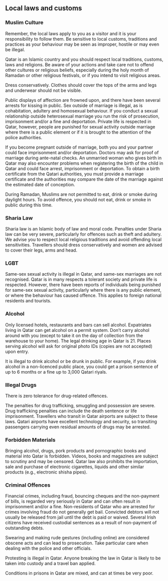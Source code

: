 ## Local laws and customs

### **Muslim Culture**

Remember, the local laws apply to you as a visitor and it is your responsibility to follow them. Be sensitive to local customs, traditions and practices as your behaviour may be seen as improper, hostile or may even be illegal.

Qatar is an Islamic country and you should respect local traditions, customs, laws and religions. Be aware of your actions and take care not to offend other cultures or religious beliefs, especially during the holy month of Ramadan or other religious festivals, or if you intend to visit religious areas.

Dress conservatively. Clothes should cover the tops of the arms and legs and underwear should not be visible.

Public displays of affection are frowned upon, and there have been several arrests for kissing in public. Sex outside of marriage is illegal, as is cohabitation, adultery and homosexual behaviour. If you conduct a sexual relationship outside heterosexual marriage you run the risk of prosecution, imprisonment and/or a fine and deportation. Private life is respected in Qatar, however, people are punished for sexual activity outside marriage where there is a public element or if it is brought to the attention of the police authorities.

If you become pregnant outside of marriage, both you and your partner could face imprisonment and/or deportation. Doctors may ask for proof of marriage during ante-natal checks. An unmarried woman who gives birth in Qatar may also encounter problems when registering the birth of the child in Qatar and could face arrest, imprisonment or deportation. To obtain a birth certificate from the Qatari authorities, you must provide a marriage certificate and the authorities may compare the date of the marriage against the estimated date of conception.

During Ramadan, Muslims are not permitted to eat, drink or smoke during daylight hours. To avoid offence, you should not eat, drink or smoke in public during this time.

### **Sharia Law**

Sharia law is an Islamic body of law and moral code. Penalties under Sharia law can be very severe, particularly for offences such as theft and adultery. We advise you to respect local religious traditions and avoid offending local sensitivities. Travellers should dress conservatively and women are advised to cover their legs, arms and head.

### **LGBT**

Same-sex sexual activity is illegal in Qatar, and same-sex marriages are not recognised. Qatar is in many respects a tolerant society and private life is respected. However, there have been reports of individuals being punished for same-sex sexual activity, particularly where there is any public element, or where the behaviour has caused offence. This applies to foreign national residents and tourists.

### **Alcohol**

Only licensed hotels, restaurants and bars can sell alcohol. Expatriates living in Qatar can get alcohol on a permit system. Don’t carry alcohol around with you (except to take it on the day of collection from the warehouse to your home). The legal drinking age in Qatar is 21. Places serving alcohol will ask for original photo IDs (copies are not accepted) upon entry.

It is illegal to drink alcohol or be drunk in public. For example, if you drink alcohol in a non-licenced public place, you could get a prison sentence of up to 6 months or a fine up to 3,000 Qatari riyals.

### **Illegal Drugs**

There is zero tolerance for drug-related offences.

The penalties for drug trafficking, smuggling and possession are severe. Drug trafficking penalties can include the death sentence or life imprisonment. Travellers who transit in Qatar airports are subject to these laws. Qatari airports have excellent technology and security, so transiting passengers carrying even residual amounts of drugs may be arrested.

### **Forbidden Materials**

Bringing alcohol, drugs, pork products and pornographic books and material into Qatar is forbidden. Videos, books and magazines are subject to scrutiny and may be censored. Qatar law also prohibits the importation, sale and purchase of electronic cigarettes, liquids and other similar products (e.g., electronic shisha pipes).

### **Criminal Offences**

Financial crimes, including fraud, bouncing cheques and the non-payment of bills, is regarded very seriously in Qatar and can often result in imprisonment and/or a fine. Non-residents of Qatar who are arrested for crimes involving fraud do not generally get bail. Convicted debtors will not usually be released from jail until the debt is paid or waived. Several Irish citizens have received custodial sentences as a result of non-payment of outstanding debts.

Swearing and making rude gestures (including online) are considered obscene acts and can lead to prosecution. Take particular care when dealing with the police and other officials.

Protesting is illegal in Qatar. Anyone breaking the law in Qatar is likely to be taken into custody and a travel ban applied.

Conditions in prisons in Qatar are mixed, and can at times be very poor.